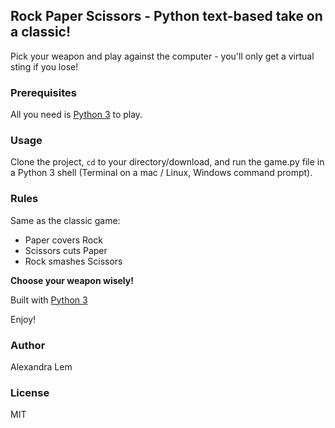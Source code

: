 ## Rock Paper Scissors - Python text-based take on a classic!

Pick your weapon and play against the computer - you'll only get a virtual sting if you lose!

### Prerequisites

All you need is [Python 3](https://www.python.org/) to play.

### Usage
Clone the project, <code>cd</code> to your directory/download, and run the game.py file in a Python 3 shell (Terminal on a mac / Linux, Windows command prompt).

### Rules
Same as the classic game:

* Paper covers Rock
* Scissors cuts Paper
* Rock smashes Scissors

**Choose your weapon wisely!**

Built with [Python 3](https://www.python.org/doc/)

Enjoy!

### Author
Alexandra Lem

### License
MIT
